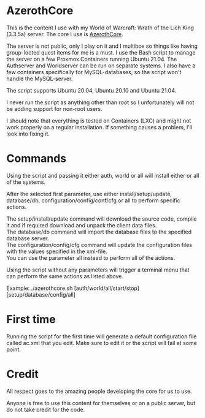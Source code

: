 # AzerothCore
This is the content I use with my World of Warcraft: Wrath of the Lich King (3.3.5a) server. The core I use is [AzerothCore](https://github.com/azerothcore/azerothcore-wotlk).

The server is not public, only I play on it and I multibox so things like having group-looted quest items for me is a must. I use the Bash script to manage the server on a few Proxmox Containers running Ubuntu 21.04. The Authserver and Worldserver can be run on separate systems. I also have a few containers specifically for MySQL-databases, so the script won't handle the MySQL-server.

The script supports Ubuntu 20.04, Ubuntu 20.10 and Ubuntu 21.04.

I never run the script as anything other than root so I unfortunately will not be adding support for non-root users.

I should note that everything is tested on Containers (LXC) and might not work properly on a regular installation. If something causes a problem, I'll look into fixing it.

# Commands
Using the script and passing it either auth, world or all will install either or all of the systems.

After the selected first parameter, use either install/setup/update, database/db, configuration/config/conf/cfg or all to perform specific actions.

The setup/install/update command will download the source code, compile it and if required download and unpack the client data files.  
The database/db command will import the database files to the specified database server.  
The configuration/config/cfg command will update the configuration files with the values specified in the xml-file.  
You can use the parameter all instead to perform all of the actions.

Using the script without any parameters will trigger a terminal menu that can perform the same actions as listed above.

Example: ./azerothcore.sh [auth/world/all/start/stop] [setup/database/config/all]

# First time
Running the script for the first time will generate a default configuration file called ac.xml that you edit. Make sure to edit it or the script will fail at some point.

# Credit
All respect goes to the amazing people developing the core for us to use.

Anyone is free to use this content for themselves or on a public server, but do not take credit for the code.
